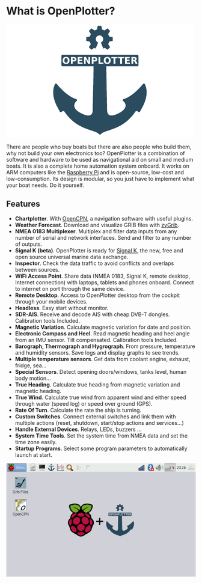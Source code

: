 What is OpenPlotter?
=======
![OpenPlotter logo](openplotter500x300.png)

There are people who buy boats but there are also people who build them, why not build your own electronics too? OpenPlotter is a combination of software and hardware to be used as navigational aid on small and medium boats. It is also a complete home automation system onboard. It works on ARM computers like the [Raspberry Pi](https://www.raspberrypi.org/) and is open-source, low-cost and low-consumption. Its design is modular, so you just have to implement what your boat needs. Do it yourself.

## Features

* **Chartplotter**. With [OpenCPN](http://opencpn.org), a navigation software with useful plugins.
* **Weather Forecast**. Download and visualize GRIB files with [zyGrib](http://www.zygrib.org).
* **NMEA 0183 Multiplexer**. Multiplex and filter data inputs from any number of serial and network interfaces. Send and filter to any number of outputs.
* **Signal K (beta)**. OpenPlotter is ready for [Signal K](http://signalk.org/), the new, free and open source universal marine data exchange.
* **Inspector**. Check the data traffic to avoid conflicts and overlaps between sources.
* **WiFi Access Point**. Share data (NMEA 0183, Signal K, remote desktop, Internet connection) with laptops, tablets and phones onboard. Connect to internet on port through the same device.
* **Remote Desktop**. Access to OpenPlotter desktop from the cockpit through your mobile devices.
* **Headless**. Easy start without monitor.
* **SDR-AIS**. Receive and decode AIS with cheap DVB-T dongles. Calibration tools Included.
* **Magnetic Variation**. Calculate magnetic variation for date and position.
* **Electronic Compass and Heel**. Read magnetic heading and heel angle from an IMU sensor. Tilt compensated. Calibration tools Included.
* **Barograph, Thermograph and Hygrograph**. From pressure, temperature and humidity sensors. Save logs and display graphs to see trends.
* **Multiple temperature sensors**. Get data from coolant engine, exhaust, fridge, sea...
* **Special Sensors**. Detect opening doors/windows, tanks level, human body motion...
* **True Heading**. Calculate true heading from magnetic variation and magnetic heading.
* **True Wind**. Calculate true wind from apparent wind and either speed through water (speed log) or speed over ground (GPS).
* **Rate Of Turn**. Calculate the rate the ship is turning.
* **Custom Switches**. Connect external switches and link them with multiple actions (reset, shutdown, start/stop actions and services...)
* **Handle External Devices**. Relays, LEDs, buzzers ...
* **System Time Tools**. Set the system time from NMEA data and set the time zone easily.
* **Startup Programs**. Select some program parameters to automatically launch at start.

![OpenPlotter desktop](openplotter.png)